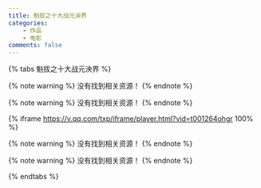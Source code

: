 ```yaml
---
title: 魁拔之十大战元泱界
categories:
    - 作品
    - 电影
comments: false
---
```

{% tabs 魁拔之十大战元泱界 %}
<!-- tab 优酷 -->
{% note warning %}
没有找到相关资源！
{% endnote %}
<!-- endtab -->
<!-- tab 爱奇艺 -->
{% note warning %}
没有找到相关资源！
{% endnote %}
<!-- endtab -->
<!-- tab 腾讯视频 -->
{% iframe https://v.qq.com/txp/iframe/player.html?vid=t001264ohgr 100% %}
<!-- endtab -->
<!-- tab Acfun -->
{% note warning %}
没有找到相关资源！
{% endnote %}
<!-- endtab -->
<!-- tab BiliBili -->
{% note warning %}
没有找到相关资源！
{% endnote %}
<!-- endtab -->
{% endtabs %}